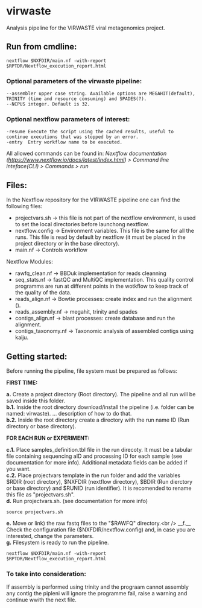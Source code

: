 # virwaste
Analysis pipeline for the VIRWASTE viral metagenomics project.

## Run from cmdline:
```{.sh}
nextflow $NXFDIR/main.nf -with-report $RPTDR/Nextflow_execution_report.html
```

### Optional parameters of the virwaste pipeline:
```{.sh}
--assembler upper case string. Available options are MEGAHIT(default), TRINITY (time and resource consuming) and SPADES(?).
--NCPUS integer. Default is 32.
```
### Optional nextflow parameters of interest:
```{.sh}
-resume Execute the script using the cached results, useful to continue executions that was stopped by an error.
-entry  Entry workflow name to be executed.
```
All allowed commands can be found in:  _Nextflow documentation (https://www.nextflow.io/docs/latest/index.html) > Command line inteface(CLI) > Commands > run_

## Files:
In the Nextflow repository for the VIRWASTE pipeline one can find the following files:
* projectvars.sh -> this file is not part of the nextflow environment, is used to set the local directories before launchong nextflow.
* nextflow.config -> Environment variables. This file is the same for all the runs. This file is read by default by nextflow (it must be placed in the project directory or in the base directory).
* main.nf -> Controls workflow


Nextflow Modules:
* rawfq_clean.nf -> BBDuk implementation for reads cleanning
* seq_stats.nf -> fastQC and  MultiQC implementation. This quality control programms are run at different points in the wotkflow to keep track of the quality of the data. 
* reads_align.nf -> Bowtie processes: create index and run the alignment ().
* reads_assembly.nf -> megahit, trinity and spades
* contigs_align.nf -> blast processes: create database and run the alignment.
* contigs_taxonomy.nf -> Taxonomic analysis of assembled contigs using kaiju.

## Getting started:
Before running the pipeline, file system must be prepared as follows:

__FIRST TIME:__<br /> 

__a.__ Create a project directory (Root directory). The pipeline and all run will be saved inside this folder.<br />
__b.1.__ Inside the root directory download/install the pipeline (i.e. folder can be named: virwaste).  ... description of how to do that.<br />
__b.2.__  Inside the root directory create a directory with the run name ID (Run directory or base directory).<br />

__FOR EACH RUN or EXPERIMENT:__<br /> 

__c.1.__ Place samples_definition.tbl file in the run direcoty. It must be a tabular file containing sequencing aID and processing ID for each sample (see documentation for more info). Additional metadata fields can be added if you want.<br />
__c.2.__ Place projectvars template in the run folder and add the variables $RDIR (root directory), $NXFDIR (nextflow directory), $BDIR (Run dierctory or base directory) and $RUNID (run identifier). It is recomended to rename this file as "projectvars.sh".<br />
__d.__ Run projectvars.sh. (see documentation for more info)<br />
```{.sh}
source projectvars.sh
```
__e.__ Move or link) the raw fastq files to the "$RAWFQ" directory.<br />
__f.__ Check the configuration file ($NXFDIR/nextflow.config) and, in case you are interested, change the parameters.<br />
__g.__ Filesystem is ready to run the pipeline.<br />
```{.sh}
nextflow $NXFDIR/main.nf -with-report $RPTDR/Nextflow_execution_report.html
```


### To take into consideration:
If assembly is performed using trinity and the prograam cannot assembly any contig the pipleni will ignore the programme fail, raise a warning and continue wwith the next file.

